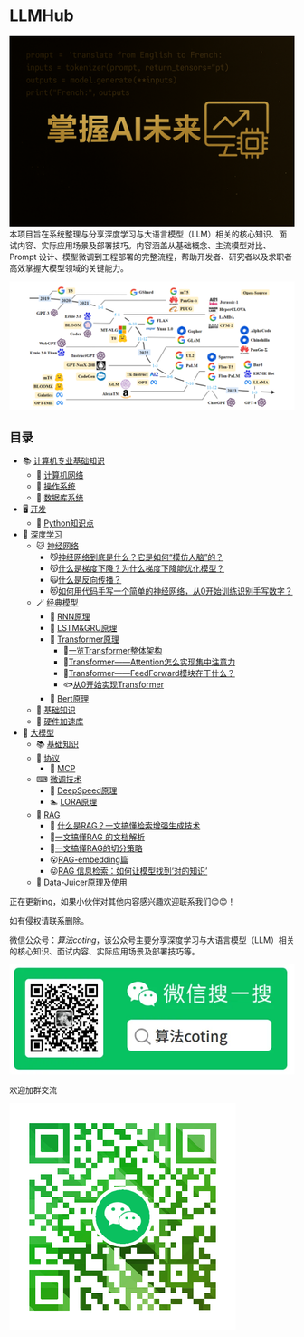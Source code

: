 <!--
 * @Author: zhangting
 * @Date: 2025-05-22 11:37:41
 * @LastEditors: Do not edit
 * @LastEditTime: 2025-07-03 15:35:11
 * @FilePath: /zhangting/LLMHub/README.md
-->
# LLMHub
![image](./img/LLMHub.png)
本项目旨在系统整理与分享深度学习与大语言模型（LLM）相关的核心知识、面试内容、实际应用场景及部署技巧。内容涵盖从基础概念、主流模型对比、Prompt 设计、模型微调到工程部署的完整流程，帮助开发者、研究者以及求职者高效掌握大模型领域的关键能力。

![image](./img/development_of_llm.png)

## 目录
- 📚 [计算机专业基础知识](./计算机专业基础知识/)
    - 📗 [计算机网络](./计算机专业基础知识/计算机网络.md)
    - 📘 [操作系统](./计算机专业基础知识/操作系统.md)
    - 📙 [数据库系统](./计算机专业基础知识/数据库系统.md)
- 🖥️ [开发](./开发/)
    - 🐍 [Python知识点](./开发/Python知识点.md)
- 🐫 [深度学习](./deep-learning/)
    - 🐱 [神经网络](./deep-learning/神经网络/)
        - 😼[神经网络到底是什么？它是如何“模仿人脑”的？](./deep-learning/神经网络/什么是神经网络.md)
        - 😽[什么是梯度下降？为什么梯度下降能优化模型？](./deep-learning/神经网络/什么是梯度下降？为什么梯度下降能优化模型？.md)
        - 🙀[什么是反向传播？](./deep-learning/神经网络/什么是反向传播？.md)
        - 😻[如何用代码手写一个简单的神经网络，从0开始训练识别手写数字？](./deep-learning/神经网络/从0开始训练识别手写数字.md)
    - 🪄 [经典模型](./deep-learning/经典模型/)
        - 🐎 [RNN原理](./deep-learning/经典模型/RNN.md)
        - 🐏 [LSTM&GRU原理](./deep-learning/经典模型/LSTM&GRU.md)
        - 🦈 [Transformer原理](./deep-learning/经典模型/Transformer.md)
            - 🐳[一览Transformer整体架构](./deep-learning/经典模型/transformer/一览Transformer整体架构.md)
            - 🐋[Transformer——Attention怎么实现集中注意力](./deep-learning/经典模型/transformer/Transformer——Attention怎么实现集中注意力.md)
            - 🐬[Transformer——FeedForward模块在干什么？](./deep-learning/经典模型/transformer/Transformer——FeedForward模块在干什么？.md)
            - 🐟[从0开始实现Transformer](./deep-learning/经典模型/transformer/从0开始实现Transformer.md)
        - 🦋 [Bert原理](./deep-learning/经典模型/Bert.md)
    - 🐹 [基础知识](./deep-learning/基础知识.md)
    - 💽 [硬件加速库](./deep-learning/加速计算支持层（硬件加速库）.md)
- 🦜 [大模型](./大模型)
    - 📚 [基础知识](./大模型/基础知识.md)
    - 📄 [协议](./协议/)
        - 📄 [MCP](./协议/大模型背后的协议与接口设计（一）-%20%20MCP.md)
    - ⌨ [微调技术](./大模型/微调技术/)
        - 🏃‍ [DeepSpeed原理](./大模型/微调技术/DeepSpeed.md)
        - 🏊‍ [LORA原理](./大模型/微调技术/LORA.md)
    - 🧐 [RAG](./RAG/doc/)
        - 🦋 [什么是RAG？一文搞懂检索增强生成技术](./大模型/RAG/doc/什么是RAG？一文搞懂检索增强生成技术.md)
        - 🤗[一文搞懂RAG 的文档解析](./大模型/RAG/doc/一文搞懂RAG%20的文档解析.md)
        - 🙂[一文搞懂RAG的切分策略](./大模型/RAG/doc/一文搞懂RAG的切分策略.md)
        - 😮[RAG-embedding篇](./大模型/RAG/doc/RAG-embedding篇.md)
        - 😜[RAG 信息检索：如何让模型找到‘对的知识’](./大模型/RAG/doc/RAG%20信息检索：如何让模型找到‘对的知识’.md)
    - 📑 [Data-Juicer原理及使用](./大模型/Data-Juicer.md)


正在更新ing，如果小伙伴对其他内容感兴趣欢迎联系我们😊😊！


如有侵权请联系删除。

微信公众号：*算法coting*，该公众号主要分享深度学习与大语言模型（LLM）相关的核心知识、面试内容、实际应用场景及部署技巧等。


![image](./img/微信公众号.png)

欢迎加群交流

![image](./img/拿个大模型offer群聊.png)



